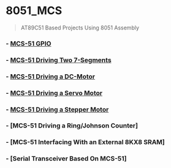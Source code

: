 # 8051_MCS
> AT89C51 Based Projects Using 8051 Assembly

### - [MCS-51 GPIO](https://github.com/ahmed79ramdan/8051_MCS/tree/master/GPIO)
### - [MCS-51 Driving Two 7-Segments](https://github.com/ahmed79ramdan/8051_MCS/tree/master/MCS-51%20Driving%20Two%207-Segments)
### - [MCS-51 Driving a DC-Motor](https://github.com/ahmed79ramdan/8051_MCS/tree/master/MCS-51%20Driving%20A%20DC-Motor)
### - [MCS-51 Driving a Servo Motor](https://github.com/ahmed79ramdan/8051_MCS/tree/master/MCS-51%20Driving%20a%20Servo%20Motor)
### - [MCS-51 Driving a Stepper Motor](https://github.com/ahmed79ramdan/8051_MCS/tree/master/MCS-51%20Driving%20a%20Stepper%20Motor)
### - [MCS-51 Driving a Ring/Johnson Counter]
### - [MCS-51 Interfacing With an External 8KX8 SRAM]
### - [Serial Transceiver Based On MCS-51]
